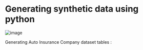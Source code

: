 # Generating synthetic data using python
![image](https://github.com/stardustyangel/Generating-synthetic-data-using-python/assets/89689459/9ef8d4a5-557e-4843-8716-a884b482cfcf)

Generating Auto Insurance Company dataset tables : 
